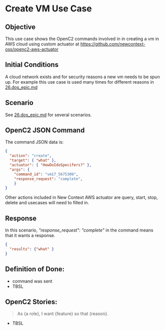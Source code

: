 # Create VM Use Case
## Objective
This use case shows the OpenC2 commands involved in 
in creating a vm in AWS cloud using custom actuator at 
https://github.com/newcontext-oss/openc2-aws-actuator

## Initial Conditions

A cloud network exists and for security reasons a new vm needs to be spun up.
For example this use case is used many times for different reasons in
[26.dos_epic.md](./26.dos_epic.md)

## Scenario

See 
[26.dos_epic.md](./26.dos_epic.md)
for several scenarios.

## OpenC2 JSON Command

The command JSON data is:

```json
{
  "action": "create",
  "target": { "what" },
  "actuator": { "HowDoIdoSpecifers?" },
  "args": {
    "command_id": "vm17_5675309",
    "response_request": "complete",
    }
}
```
Other actions included in New Context AWS actuator are query, start, stop, delete and usecases will need to filled in.


## Response
In this scenario, *"response_request": "complete"* in the command means
that it wants a response.

```json
{
  "results": {"what" }
}
```

## Definition of Done:
 * command was sent 
 * TBSL

## OpenC2 Stories:
> As {a role}, I want {feature} so that {reason}.
 * TBSL


